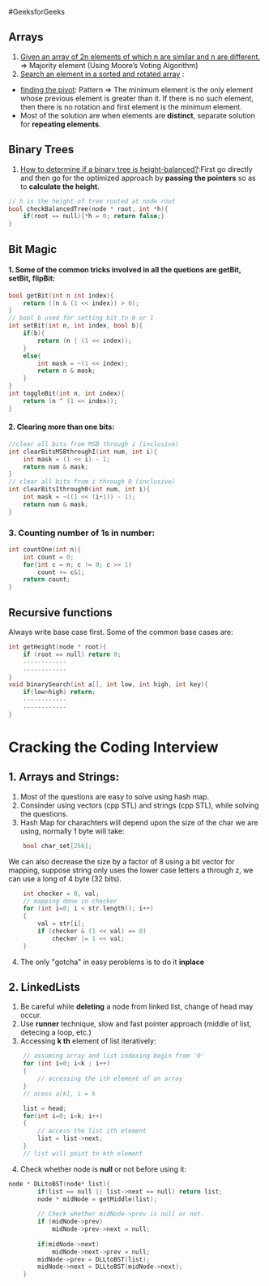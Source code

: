#GeeksforGeeks

## Arrays
1. [Given an array of 2n elements of which n are similar and n are different.](http://stackoverflow.com/questions/6655536/given-an-array-of-2n-elements-of-which-n-are-similar-and-n-are-different) => Majority element (Using Moore’s Voting Algorithm)
2. [Search an element in a sorted and rotated array](http://www.geeksforgeeks.org/search-an-element-in-a-sorted-and-pivoted-array/) : 
  * [finding the pivot](http://www.geeksforgeeks.org/find-minimum-element-in-a-sorted-and-rotated-array/): Pattern => The minimum element is the only element whose previous element is greater than it. If there is no such element, then there is no rotation and first element is the minimum element.
  * Most of the solution are when elements are __distinct__, separate solution for __repeating elements__.

## Binary Trees
1. [How to determine if a binary tree is height-balanced?](http://www.geeksforgeeks.org/how-to-determine-if-a-binary-tree-is-balanced/):First go directly and then go for the optimized approach by **passing the pointers** so as to **calculate the height**.
```C
// h is the height of tree rooted at node root
bool checkBalancedTree(node * root, int *h){
	if(root == null){*h = 0; return false;}
}
```

## Bit Magic
#### 1. Some of the common tricks involved in all the quetions are **getBit**, **setBit**, **flipBit**:
```C
bool getBit(int n int index){
	return ((n & (1 << index)) > 0);
}
// bool b used for setting bit to 0 or 1
int setBit(int n, int index, bool b){
	if(b){
		return (n | (1 << index));
	}
	else{
		int mask = ~(1 << index);
		return n & mask;
	}
}
int toggleBit(int n, int index){
	return (n ^ (1 << index));
}
```

#### 2. Clearing more than one bits:
```C
//clear all bits from MSB through i (inclusive)
int clearBitsMSBthroughI(int num, int i){
	int mask = (1 << i) - 1;
	return num & mask;
}
// clear all bits from i through 0 (inclusive)
int clearBitsIthrough0(int num, int i){
	int mask = ~((1 << (i+1)) - 1);
	return num & mask;
}
```

### 3. Counting number of 1s in number:

```C
int countOne(int n){
	int count = 0;
	for(int c = n; c != 0; c >> 1)
		count += c&1;
	return count;
}
```

## Recursive functions
Always write base case first. Some of the common base cases are:
```C
int getHeight(node * root){
	if (root == null) return 0;
	------------
	------------
}
void binarySearch(int a[], int low, int high, int key){
	if(low>high) return;
	------------
	------------
}
```

# Cracking the Coding Interview

## 1. Arrays and Strings:
1. Most of the questions are easy to solve using hash map. 
2. Consinder using vectors (cpp STL) and strings (cpp STL), while solving the questions.
3. Hash Map for charachters will depend upon the size of the char we are using, normally 1 byte will take:
```C
	bool char_set[256]; 
```
We can also decrease the size by a factor of 8 using a bit vector for mapping, suppose string only uses the lower case letters a through z, we can use a long of 4 byte (32 bits).
```C
	int checker = 0, val;
	// mapping done in checker
	for (int i=0; i < str.length(); i++)
	{
		val = str[i];
		if (checker & (1 << val) == 0)
			checker |= 1 << val;
	}
```
4. The only "gotcha" in easy peroblems is to do it __inplace__

## 2. LinkedLists
1. Be careful while __deleting__ a node from linked list, change of head may occur.
2. Use __runner__ technique, slow and fast pointer approach (middle of list, detecing a loop, etc.)
3. Accessing __k th__ element of list iteratively: 
```C
	// assuming array and list indexing begin from '0'
	for (int i=0; i<k ; i++)
	{
		// accessing the ith element of an array
	}
	// acess a[k], i = k

	list = head;
	for(int i=0; i<k; i++)
	{
		// access the list ith element
		list = list->next;
	}
	// list will point to kth element
```
4. Check whether node is __null__ or not before using it:
```C
node * DLLtoBST(node* list){
		if(list == null || list->next == null) return list;
		node * midNode = getMiddle(list);
		
		// Check whether midNode->prev is null or not.
		if (midNode->prev)
			midNode->prev->next = null;
		
		if(midNode->next)
			midNode->next->prev = null;
		midNode->prev = DLLtoBST(list);
		midNode->next = DLLtoBST(midNode->next);
	}
```
